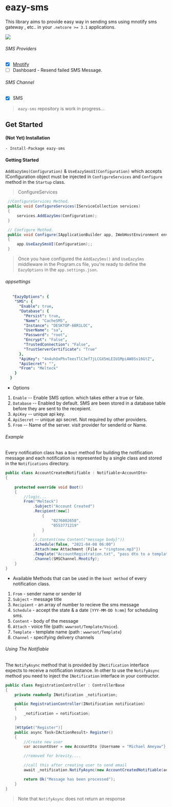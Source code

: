 # eazy-sms
This library aims to provide easy way in sending sms 
using mnotify sms gateway , etc.. in your `.netcore >= 3.1` applications.

 ![ ](https://vistr.dev/badge?repo=mkojoa.eazy-sms&color=0058AD)

###### SMS Providers
- [X] [Mnotify](https://mnotify.com)
- [ ] Dashboard - Resend failed SMS Message.

###### SMS Channel
- [X] SMS


> `eazy-sms` repository is work in progress... 


## Get Started

#### (Not Yet) Installation 
    - Install-Package eazy-sms

#### Getting Started
`AddEazySms(Configuration)` & `UseEazySmsUI(Configuration)` which accepts IConfiguration object  must be injected in `ConfigureServices` and `Configure` method in the `Startup` class.

> ConfigureServices
   ```c#
    //ConfigureServices Method.
    public void ConfigureServices(IServiceCollection services)
    {
        services.AddEazySms(Configuration);
    }

    // Configure Method.
    public void Configure(IApplicationBuilder app, IWebHostEnvironment env)
    {
        app.UseEazySmsUI(Configuration);;
    }
   ```

> Once you have configured the `AddEazySms()` and `UseEazySms` middleware  in the Program.cs file, 
> you're ready to define the `EazyOptions` in the `app.settings.json`.

###### appsettings
```yaml
   "EazyOptions": {
    "SMS": {
      "Enable": true,
      "Database": {
        "Persist": true,
        "Name": "CacheSMS",
        "Instance": "DESKTOP-6BR1LOC",
        "UserName": "sa",
        "Password": "root",
        "Encrypt": "False",
        "TrustedConnection": "False",
        "TrustServerCertificate": "True"
      },
      "ApiKey": "4n4uhOxPhvTeesTlC3ef7jLCGX5mLEIU1MpiAW8Ss16GtZ",
      "ApiSecret": "",
      "From": "Melteck"
    }
  }
```
- Options
1.  `Enable` -- Enable SMS option. which takes either a true or fale.
2.  `Database` -- Enabled by default. SMS are been stored in a database table before they are sent to the recepient.
3.  `ApiKey` -- unique api key.
4.  `ApiSecret` -- unique api secret. Not required by other providers.
5.  `From` -- Name of the server. visit provider for senderId or Name.

###### Example
Every notification class has a `Boot` method for building the notification message and 
each notification is represented by a single class and stored in the `Notifications`
directory.

```c# 
public class AccountCreatedNotifiable : Notifiable<AccountDto>
{
        
    protected override void Boot()
    {
        //logic...
        From("Melteck")
            .Subject("Account Created")
            .Recipient(new[]
                {
                    "0276002658",
                    "0553771219"
                }
            )
            //.Content(new Content("message body}"))
            .Schedule(false, "2021-04-08 06:00")
            .Attach(new Attachment {File = "ringtone.mp3"})
            .Template("AccountRegistration.txt", "pass dto to a template")
            .Channel(SMSChannel.Mnotify);
    }
}
```
- Available Methods that can be used  in the `boot method` of every notification class.
1. `From` - sender name or sender Id
2. `Subject` - message title
3. `Recipient` - an array of number to recieve the sms message
4. `Schedule` - accept the state & a date `[YYY-MM-DD h:mm]` for scheduling sms.
5. `Content` -  body of the message
6. `Attach` -  voice file (path: `wwwroot/Template/Voice`).
7. `Template` - template name (path : `wwwroot/Template`)
8. `Channel` - specifying delivery channels

###### Using The Notifiable
The `NotifyAsync` method that is provided by `INotification` interface expects to 
receive a notification instance.
In other to use the `NotifyAsync` method you need to inject the `INotification` 
interface in your contructor.

```c#
public class RegistrationController : ControllerBase
{
    private readonly INotification _notification;

    public RegistrationController(INotification notification)
    {
        _notification = notification;
    }

    [HttpGet("Register")]
    public async Task<IActionResult> Register()
    {
        //Create new user
        var accountUser = new AccountDto {Username = "Michael Ameyaw"};

        //removed for brevity....

        //call this after creating user to send email
        await _notification.NotifyAsync(new AccountCreatedNotifiable(accountUser));

        return Ok("Message has been processed");
    }
}
```


> Note that `NotifyAsync` does not return an response
